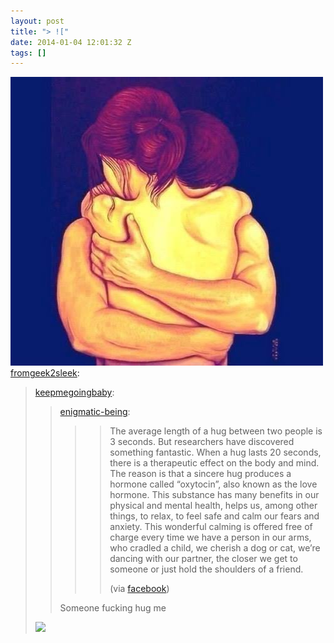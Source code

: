 ```yaml
---
layout: post
title: "> !["
date: 2014-01-04 12:01:32 Z
tags: []
---
```

![](/media/2014/01/72196709446.jpg)
[fromgeek2sleek](http://fromgeek2sleek.tumblr.com/post/71789088336/keepmegoingbaby-enigmatic-being-the-average):

> [keepmegoingbaby](http://keepmegoingbaby.tumblr.com/post/71476688613/enigmatic-being-the-average-length-of-a-hug):
> 
> > [enigmatic-being](http://enigmatic-being.tumblr.com/post/71396090228):
> > 
> > > > The average length of a hug between two people is 3 seconds. But researchers have discovered something fantastic. When a hug lasts 20 seconds, there is a therapeutic effect on the body and mind. The reason is that a sincere hug produces a hormone called “oxytocin”, also known as the love hormone. This substance has many benefits in our physical and mental health, helps us, among other things, to relax, to feel safe and calm our fears and anxiety. This wonderful calming is offered free of charge every time we have a person in our arms, who cradled a child, we cherish a dog or cat, we’re dancing with our partner, the closer we get to someone or just hold the shoulders of a friend.  
> > > >   
> > > > (via [facebook](https://www.facebook.com/photo.php?fbid=10151896505622515&set=a.499689142514.269448.513057514&type=1&theater))
> > 
> > Someone fucking hug me
> 
> ![](http://i41.tinypic.com/28u63cz.jpg)
